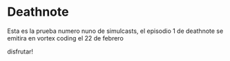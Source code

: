 # Deathnote 

Esta es la prueba numero nuno de simulcasts, el episodio 1 de deathnote se emitira en vortex coding el 22 de febrero

disfrutar!

